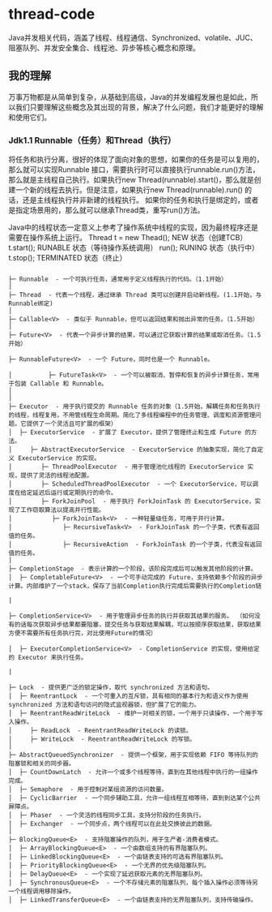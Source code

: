 # thread-code
Java并发相关代码，涵盖了线程、线程通信、Synchronized、volatile、JUC、阻塞队列、并发安全集合、线程池、异步等核心概念和原理。

## 我的理解
万事万物都是从简单到复杂，从基础到高级，Java的并发编程发展也是如此，所以我们只要理解这些概念及其出现的背景，解决了什么问题，我们才能更好的理解和使用它们。

### Jdk1.1 Runnable（任务）和Thread（执行）
将任务和执行分离，很好的体现了面向对象的思想，如果你的任务是可以复用的，那么就可以实现Runnable 接口，需要执行时可以直接执行runnable.run()方法，
那么就是主线程自己执行。如果执行new Thread(runnable).start()，那么就是创建一个新的线程去执行。但是注意，如果执行new Thread(runnable).run()
的话，还是主线程执行并非新建的线程执行。
如果你的任务和执行是绑定的，或者是指定场景用的，那么就可以继承Thread类，重写run()方法。

Java中的线程状态一定意义上参考了操作系统中线程的实现，因为最终程序还是需要在操作系统上运行。
Thread t = new Thead();  NEW 状态（创建TCB）
t.start();               RUNABLE 状态（等待操作系统调用）
run();                   RUNING 状态（执行中）
t.stop();                TERMINATED 状态（终止） 

### 

~~~
├─ Runnable  - 一个可执行任务，通常用于定义线程执行的代码。（1.1开始）
│
├─ Thread  - 代表一个线程，通过继承 Thread 类可以创建并启动新线程。(1.1开始，与Runnable绑定)
│
├─ Callable<V>  - 类似于 Runnable，但可以返回结果和抛出异常的任务。（1.5开始）
│
├─ Future<V>  - 代表一个异步计算的结果，可以通过它获取计算的结果或取消任务。（1.5开始）

├─ RunnableFuture<V>  - 一个 Future，同时也是一个 Runnable。

│          ├─ FutureTask<V>  - 一个可以被取消、暂停和恢复的异步计算任务，常用于包装 Callable 和 Runnable。
│  
│
├─ Executor  - 用于执行提交的 Runnable 任务的对象（1.5开始，解耦任务和任务执行的线程，线程复用，不用管线程生命周期。简化了多线程编程中的任务管理、调度和资源管理问题。它提供了一个灵活且可扩展的框架）
│  ├─ ExecutorService  - 扩展了 Executor，提供了管理终止和生成 Future 的方法。
│     ├─ AbstractExecutorService  - ExecutorService 的抽象实现，简化了自定义 ExecutorService 的实现。
│        ├─ ThreadPoolExecutor  - 用于管理池化线程的 ExecutorService 实现，提供了灵活的线程池配置。
│        ├─ ScheduledThreadPoolExecutor  - 一个 ExecutorService，可以调度在给定延迟后运行或定期执行的命令。
│        ├─ ForkJoinPool  - 用于执行 ForkJoinTask 的 ExecutorService，实现了工作窃取算法以提高并行性能。
│           ├─ ForkJoinTask<V>  - 一种轻量级任务，可用于并行计算。
│              ├─ RecursiveTask<V>  - ForkJoinTask 的一个子类，代表有返回值的任务。
│              ├─ RecursiveAction  - ForkJoinTask 的一个子类，代表没有返回值的任务。
│
├─ CompletionStage  - 表示计算的一个阶段，该阶段完成后可以触发其他阶段的计算。
│  ├─ CompletableFuture<V>  - 一个可手动完成的 Future，支持依赖多个阶段的异步计算。内部维护了一个stack，保存了当前Completion执行完成后需要执行的Completion链

|

├─ CompletionService<V>  - 用于管理异步任务的执行并获取其结果的服务。 （如何没有的话每次获取异步结果都要阻塞，提交任务与获取结果解耦，可以按顺序获取结果，获取结果方便不需要所有任务执行完，对比使用Future的情况）

│  ├─ ExecutorCompletionService<V>  - CompletionService 的实现，使用给定的 Executor 来执行任务。

|

├─ Lock  - 提供更广泛的锁定操作，取代 synchronized 方法和语句。
│  ├─ ReentrantLock  - 一个可重入的互斥锁，具有相同的基本行为和语义作为使用 synchronized 方法和语句访问的隐式监视器锁，但扩展了它的能力。
│  ├─ ReentrantReadWriteLock  - 维护一对相关的锁，一个用于只读操作，一个用于写入操作。
│     ├─ ReadLock  - ReentrantReadWriteLock 的读锁。
│     ├─ WriteLock  - ReentrantReadWriteLock 的写锁。
│
├─ AbstractQueuedSynchronizer  - 提供一个框架，用于实现依赖 FIFO 等待队列的阻塞锁和相关的同步器。
│  ├─ CountDownLatch  - 允许一个或多个线程等待，直到在其他线程中执行的一组操作完成。
│  ├─ Semaphore  - 用于控制对某组资源的访问数量。
│  ├─ CyclicBarrier  - 一个同步辅助工具，允许一组线程互相等待，直到到达某个公共屏障点。
│  ├─ Phaser  - 一个灵活的线程同步工具，支持分阶段的任务执行。
│  ├─ Exchanger  - 一个同步点，两个线程可以在此处交换彼此的数据。
│
├─ BlockingQueue<E>  - 支持阻塞操作的队列，用于生产者-消费者模式。
│  ├─ ArrayBlockingQueue<E>  - 一个由数组支持的有界阻塞队列。
│  ├─ LinkedBlockingQueue<E>  - 一个由链表支持的可选有界阻塞队列。
│  ├─ PriorityBlockingQueue<E>  - 一个无界的优先级阻塞队列。
│  ├─ DelayQueue<E>  - 一个实现了延迟获取元素的无界阻塞队列。
│  ├─ SynchronousQueue<E>  - 一个不存储元素的阻塞队列，每个插入操作必须等待另一个线程调用移除操作。
│  ├─ LinkedTransferQueue<E>  - 一个由链表支持的无界阻塞队列，支持传输操作。
~~~